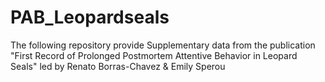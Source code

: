 # PAB_Leopardseals
The following repository provide Supplementary data from the publication "First Record of Prolonged Postmortem Attentive Behavior in Leopard Seals" led by Renato Borras-Chavez &amp; Emily Sperou
